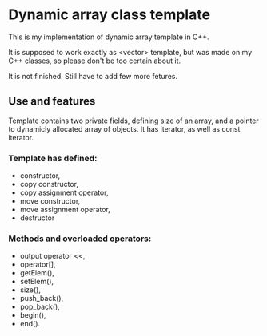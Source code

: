 # Dynamic array class template

This is my implementation of dynamic array template in C++.

It is supposed to work exactly as \<vector\> template, but was made on my C++ classes, so please don't be too certain about it.

It is not finished. Still have to add few more fetures.

## Use and features

Template contains two private fields, defining size of an array, and a pointer to dynamicly allocated array of objects. It has iterator, as well as const iterator.

### Template has defined:

* constructor,
* copy constructor,
* copy assignment operator,
* move constructor,
* move assignment operator,
* destructor

### Methods and overloaded operators:

* output operator \<\<,
* operator[],
* getElem(),
* setElem(),
* size(),
* push_back(),
* pop_back(),
* begin(),
* end().
